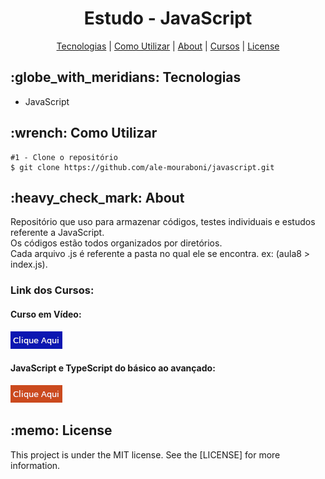 <h1 align="center">Estudo - JavaScript</h1>

<p align="center">
  <a href="#technology">Tecnologias</a> | 
  <a href="#c-utilizar">Como Utilizar</a> |
  <a href="#about">About</a> |
  <a href="#curse">Cursos</a> |
  <a href="#license">License</a> 
</p>

<h2 id="technology">:globe_with_meridians: Tecnologias</h2>
<ul>
  <li>JavaScript</li>
</ul>

<h2 id="c-utilizar">:wrench: Como Utilizar</h2>

```
#1 - Clone o repositório
$ git clone https://github.com/ale-mouraboni/javascript.git
```

<h2 id="about">:heavy_check_mark: About</h2>
<p>Repositório que uso para armazenar códigos, testes individuais e estudos referente a JavaScript.
</br>
Os códigos estão todos organizados por diretórios.
</br>
Cada arquivo .js é referente a pasta no qual ele se encontra. ex: (aula8 > index.js).
</p>
<h3 id="curse">Link dos Cursos:</h3>
<h4>Curso em Vídeo:</h4>
<a href="https://www.cursoemvideo.com/course/javascript/" target="_blank"><img src="readme/clique-aqui-cev.png"></a>
<h4>JavaScript e TypeScript do básico ao avançado:</h4>
<a href="https://www.udemy.com/course/curso-de-javascript-moderno-do-basico-ao-avancado/" target="_blank"><img src="readme/clique-aqui.png"></a>
<h2 id="license">:memo: License</h2>
<p>This project is under the MIT license. See the [LICENSE] for more information.
</p>
